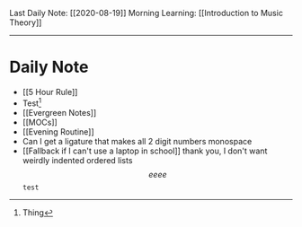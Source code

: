 Last Daily Note: [[2020-08-19]]
Morning Learning: [[Introduction to Music Theory]]

---
# Daily Note
+ [[5 Hour Rule]] 
+ Test[^1]     
+ [[Evergreen Notes]]
+ [[MOCs]]
+ [[Evening Routine]]
+ Can I get a ligature that makes all 2 digit numbers monospace
+ [[Fallback if I can't use a laptop in school]]
thank you, I don't want weirdly indented ordered lists
$$eeee$$
```test```

[^1]: Thing

